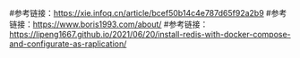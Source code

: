 #参考链接：https://xie.infoq.cn/article/bcef50b14c4e787d65f92a2b9
#参考链接：https://www.boris1993.com/about/
#参考链接：https://lipeng1667.github.io/2021/06/20/install-redis-with-docker-compose-and-configurate-as-raplication/





















